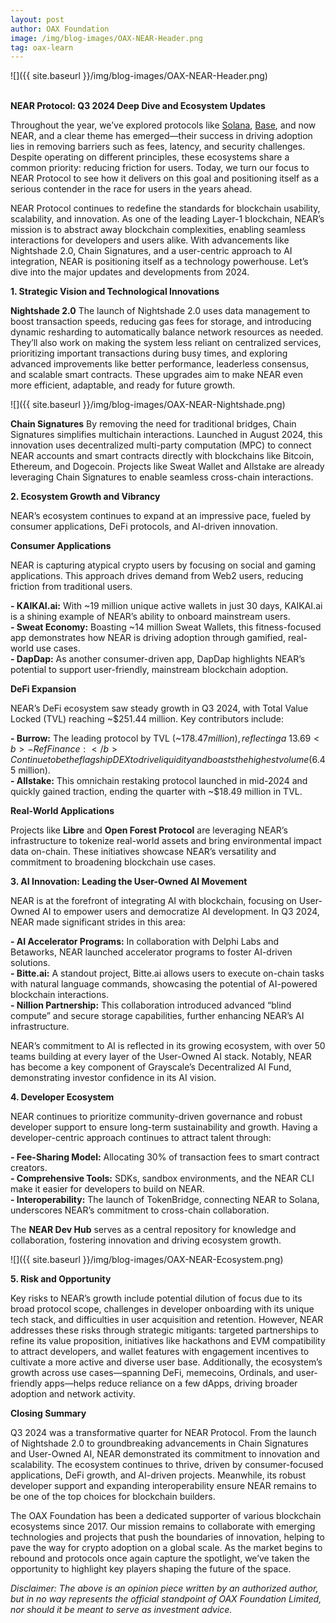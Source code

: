 ```yaml
---
layout: post
author: OAX Foundation
image: /img/blog-images/OAX-NEAR-Header.png
tag: oax-learn
---
```


![]({{ site.baseurl }}/img/blog-images/OAX-NEAR-Header.png)

<br><b>NEAR Protocol: Q3 2024 Deep Dive and Ecosystem Updates</b>

Throughout the year, we’ve explored protocols like <a href="https://www.oax.org/2024/10/21/Highlights-and-Milestones-of-the-Growing-Solana-Ecosystem.html">Solana</a>, <a href="https://www.oax.org/2024/04/22/Key-Highlights-of-the-Base-Ecosystem.html">Base</a>, and now NEAR, and a clear theme has emerged—their success in driving adoption lies in removing barriers such as fees, latency, and security challenges. Despite operating on different principles, these ecosystems share a common priority: reducing friction for users. Today, we turn our focus to NEAR Protocol to see how it delivers on this goal and positioning itself as a serious contender in the race for users in the years ahead.

NEAR Protocol continues to redefine the standards for blockchain usability, scalability, and innovation. As one of the leading Layer-1 blockchain, NEAR’s mission is to abstract away blockchain complexities, enabling seamless interactions for developers and users alike. With advancements like Nightshade 2.0, Chain Signatures, and a user-centric approach to AI integration, NEAR is positioning itself as a technology powerhouse. Let’s dive into the major updates and developments from 2024.

<b>1. Strategic Vision and Technological Innovations</b>

<b>Nightshade 2.0</b>
The launch of Nightshade 2.0 uses data management to boost transaction speeds, reducing gas fees for storage, and introducing dynamic resharding to automatically balance network resources as needed. They’ll also work on making the system less reliant on centralized services, prioritizing important transactions during busy times, and exploring advanced improvements like better performance, leaderless consensus, and scalable smart contracts. These upgrades aim to make NEAR even more efficient, adaptable, and ready for future growth.

![]({{ site.baseurl }}/img/blog-images/OAX-NEAR-Nightshade.png)

<b>Chain Signatures</b>
By removing the need for traditional bridges, Chain Signatures simplifies multichain interactions. Launched in August 2024, this innovation uses decentralized multi-party computation (MPC) to connect NEAR accounts and smart contracts directly with blockchains like Bitcoin, Ethereum, and Dogecoin. Projects like Sweat Wallet and Allstake are already leveraging Chain Signatures to enable seamless cross-chain interactions.

<b>2. Ecosystem Growth and Vibrancy</b>

NEAR’s ecosystem continues to expand at an impressive pace, fueled by consumer applications, DeFi protocols, and AI-driven innovation.

<b>Consumer Applications</b>

NEAR is capturing atypical crypto users by focusing on social and gaming applications. This approach drives demand from Web2 users, reducing friction from traditional users. 

<b>- KAIKAI.ai:</b> With ~19 million unique active wallets in just 30 days, KAIKAI.ai is a shining example of NEAR’s ability to onboard mainstream users.<br>
<b>- Sweat Economy:</b> Boasting ~14 million Sweat Wallets, this fitness-focused app demonstrates how NEAR is driving adoption through gamified, real-world use cases.<br>
<b>- DapDap:</b> As another consumer-driven app, DapDap highlights NEAR’s potential to support user-friendly, mainstream blockchain adoption.

<b>DeFi Expansion</b>

NEAR’s DeFi ecosystem saw steady growth in Q3 2024, with Total Value Locked (TVL) reaching ~$251.44 million. Key contributors include:

<b>- Burrow:</b> The leading protocol by TVL (~$178.47 million), reflecting a ~13.69% QoQ increase.<br>
<b>- Ref Finance:</b> Continue to be the flagship DEX to drive liquidity and boasts the highest volume ($6.45 million).<br>
<b>- Allstake:</b> This omnichain restaking protocol launched in mid-2024 and quickly gained traction, ending the quarter with ~$18.49 million in TVL.

<b>Real-World Applications</b>

Projects like <b>Libre</b> and <b>Open Forest Protocol</b> are leveraging NEAR’s infrastructure to tokenize real-world assets and bring environmental impact data on-chain. These initiatives showcase NEAR’s versatility and commitment to broadening blockchain use cases.

<b>3. AI Innovation: Leading the User-Owned AI Movement</b>

NEAR is at the forefront of integrating AI with blockchain, focusing on User-Owned AI to empower users and democratize AI development. In Q3 2024, NEAR made significant strides in this area:

<b>- AI Accelerator Programs:</b> In collaboration with Delphi Labs and Betaworks, NEAR launched accelerator programs to foster AI-driven solutions.<br>
<b>- Bitte.ai:</b> A standout project, Bitte.ai allows users to execute on-chain tasks with natural language commands, showcasing the potential of AI-powered blockchain interactions.<br>
<b>- Nillion Partnership:</b> This collaboration introduced advanced “blind compute” and secure storage capabilities, further enhancing NEAR’s AI infrastructure.<br>

NEAR’s commitment to AI is reflected in its growing ecosystem, with over 50 teams building at every layer of the User-Owned AI stack. Notably, NEAR has become a key component of <bg>Grayscale’s Decentralized AI Fund</b>, demonstrating investor confidence in its AI vision.

<b>4. Developer Ecosystem</b>

NEAR continues to prioritize community-driven governance and robust developer support to ensure long-term sustainability and growth. Having a developer-centric approach continues to attract talent through:

<b>- Fee-Sharing Model:</b> Allocating 30% of transaction fees to smart contract creators.<br>
<b>- Comprehensive Tools:</b> SDKs, sandbox environments, and the NEAR CLI make it easier for developers to build on NEAR.<br>
<b>- Interoperability:</b> The launch of TokenBridge, connecting NEAR to Solana, underscores NEAR’s commitment to cross-chain collaboration.<br>

The <b>NEAR Dev Hub</b> serves as a central repository for knowledge and collaboration, fostering innovation and driving ecosystem growth.

![]({{ site.baseurl }}/img/blog-images/OAX-NEAR-Ecosystem.png)

<b>5. Risk and Opportunity</b>

Key risks to NEAR’s growth include potential dilution of focus due to its broad protocol scope, challenges in developer onboarding with its unique tech stack, and difficulties in user acquisition and retention. However, NEAR addresses these risks through strategic mitigants: targeted partnerships to refine its value proposition, initiatives like hackathons and EVM compatibility to attract developers, and wallet features with engagement incentives to cultivate a more active and diverse user base. Additionally, the ecosystem’s growth across use cases—spanning DeFi, memecoins, Ordinals, and user-friendly apps—helps reduce reliance on a few dApps, driving broader adoption and network activity.

<b>Closing Summary</b>

Q3 2024 was a transformative quarter for NEAR Protocol. From the launch of Nightshade 2.0 to groundbreaking advancements in Chain Signatures and User-Owned AI, NEAR demonstrated its commitment to innovation and scalability.  The ecosystem continues to thrive, driven by consumer-focused applications, DeFi growth, and AI-driven projects. Meanwhile, its robust developer support and expanding interoperability ensure NEAR remains to be one of the top choices for blockchain builders.

The OAX Foundation has been a dedicated supporter of various blockchain ecosystems since 2017. Our mission remains to collaborate with emerging technologies and projects that push the boundaries of innovation, helping to pave the way for crypto adoption on a global scale. As the market begins to rebound and protocols once again capture the spotlight, we’ve taken the opportunity to highlight key players shaping the future of the space.

<i>Disclaimer: The above is an opinion piece written by an authorized author, but in no way represents the official standpoint of OAX Foundation Limited, nor should it be meant to serve as investment advice.</i>

